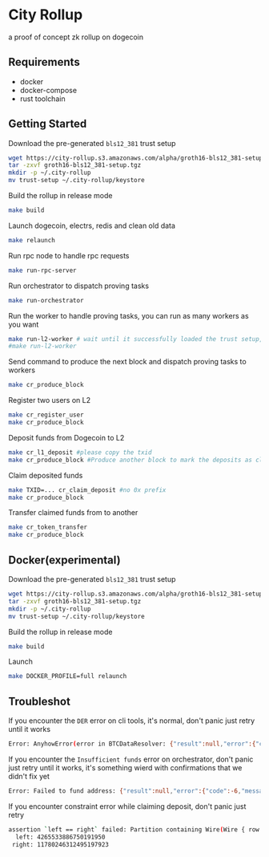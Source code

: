 # City Rollup

a proof of concept zk rollup on dogecoin


## Requirements

- docker
- docker-compose
- rust toolchain


## Getting Started

Download the pre-generated `bls12_381` trust setup

```bash
wget https://city-rollup.s3.amazonaws.com/alpha/groth16-bls12_381-setup.tgz
tar -zxvf groth16-bls12_381-setup.tgz
mkdir -p ~/.city-rollup
mv trust-setup ~/.city-rollup/keystore
```

Build the rollup in release mode
```bash
make build
```

Launch dogecoin, electrs, redis and clean old data
```bash
make relaunch
```

Run rpc node to handle rpc requests
```bash
make run-rpc-server
```

Run orchestrator to dispatch proving tasks
```bash
make run-orchestrator
```

Run the worker to handle proving tasks, you can run as many workers as you want
```bash
make run-l2-worker # wait until it successfully loaded the trust setup, often it'll take 3 minutes
#make run-l2-worker
```

Send command to produce the next block and dispatch proving tasks to workers
```bash
make cr_produce_block
```

Register two users on L2
```bash
make cr_register_user
make cr_produce_block
```

Deposit funds from Dogecoin to L2
```bash
make cr_l1_deposit #please copy the txid
make cr_produce_block #Produce another block to mark the deposits as claimable on L2
```

Claim deposited funds
```bash
make TXID=... cr_claim_deposit #no 0x prefix
make cr_produce_block
```

Transfer claimed funds from to another
```bash
make cr_token_transfer
make cr_produce_block
```

## Docker(experimental)


Download the pre-generated `bls12_381` trust setup

```bash
wget https://city-rollup.s3.amazonaws.com/alpha/groth16-bls12_381-setup.tgz
tar -zxvf groth16-bls12_381-setup.tgz
mkdir -p ~/.city-rollup
mv trust-setup ~/.city-rollup/keystore
```

Build the rollup in release mode
```bash
make build
```

Launch
```bash
make DOCKER_PROFILE=full relaunch
```


## Troubleshot

If you encounter the `DER` error on cli tools, it's normal, don't panic just retry until it works
```bash
Error: AnyhowError(error in BTCDataResolver: {"result":null,"error":{"code":-26,"message":"64: non-mandatory-script-verify-flag (Non-canonical DER signature)"},"id":1}
```

If you encounter the `Insufficient funds` error on orchestrator, don't panic just retry until it works, it's something wierd with confirmations that we didn't fix yet
```bash
Error: Failed to fund address: {"result":null,"error":{"code":-6,"message":"Insufficient funds"},"id":1}
```

If you encounter constraint error while claiming deposit, don't panic just retry
```bash
assertion `left == right` failed: Partition containing Wire(Wire { row: 3087, column: 38 }) was set twice with different values: 11780246312495197923 != 4265533886750191950
  left: 4265533886750191950
 right: 11780246312495197923
```
